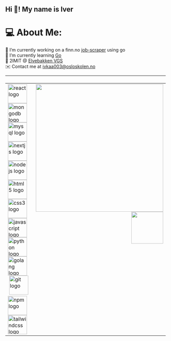 <h2 align="left">Hi 👋! My name is Iver </h2>

# 💻 About Me:
🔭 I’m currently working on a finn.no [job-scraper](https://github.com/ivermoka/job-scraper) using go <br>🌱 I’m currently learning [Go](https://go.dev/) <br>🏫 2IMIT @ [Elvebakken VGS](https://elvebakken.vgs.no/) <br> ✉️ Contact me at ivkaa003@osloskolen.no

---
###

<table>
  <tr>
    <td align="left" valign="top">
      <!-- Left Column: Technologies -->
      <div align="left">
        <img src="https://cdn.jsdelivr.net/gh/devicons/devicon/icons/react/react-original.svg" height="60" alt="react logo"  />
        <img width="12" />
        <img src="https://cdn.jsdelivr.net/gh/devicons/devicon/icons/mongodb/mongodb-original.svg" height="60" alt="mongodb logo"  />
        <img width="12" />
        <img src="https://cdn.jsdelivr.net/gh/devicons/devicon/icons/mysql/mysql-original.svg" height="60" alt="mysql logo"  />
        <img width="12" />
        <img src="https://cdn.jsdelivr.net/gh/devicons/devicon/icons/nextjs/nextjs-original.svg" height="60" alt="nextjs logo"  />
        <img width="12" />
        <img src="https://cdn.jsdelivr.net/gh/devicons/devicon/icons/nodejs/nodejs-original.svg" height="60" alt="nodejs logo"  />
        <img width="12" />
        <br/>
        <img src="https://cdn.jsdelivr.net/gh/devicons/devicon/icons/html5/html5-original.svg" height="60" alt="html5 logo"  />
        <img width="12" />
        <img src="https://cdn.jsdelivr.net/gh/devicons/devicon/icons/css3/css3-original.svg" height="60" alt="css3 logo"  />
        <img width="12" />
        <img src="https://cdn.jsdelivr.net/gh/devicons/devicon/icons/javascript/javascript-original.svg" height="60" alt="javascript logo"  />
        <img width="12" />
        <img src="https://cdn.jsdelivr.net/gh/devicons/devicon/icons/python/python-original.svg" height="60" alt="python logo"  />
        <img width="12" />
        <img src="https://cdn.jsdelivr.net/gh/devicons/devicon/icons/go/go-original.svg" height="60" alt="golang logo"  />
        <img width="12" />
        <br/>
          <img height="12" />
        <img src="https://cdn.jsdelivr.net/gh/devicons/devicon/icons/git/git-original.svg" height="60" alt="git logo"  />
        <img width="12" />
        <img src="https://cdn.jsdelivr.net/gh/devicons/devicon/icons/npm/npm-original-wordmark.svg" height="60" alt="npm logo"  />
        <img width="12" />
        <img src="https://cdn.jsdelivr.net/gh/devicons/devicon/icons/tailwindcss/tailwindcss-original-wordmark.svg" height="60" alt="tailwindcss logo"  />
          <img width="300" />
      </div>
    </td>
    <td align="right" valign="top">
      <!-- Right Column: Quotes and Visit Count -->
      <div align="right">
        <img width="400" src="https://quotes-github-readme.vercel.app/api?type=vertical&theme=radical" />
        <a href="https://visitcount.itsvg.in/api?id=ivermoka&icon=0&color=0">
          <img width="100" src="https://visitcount.itsvg.in/api?id=ivermoka&icon=0&color=0" />
        </a>
      </div>
    </td>
  </tr>
</table>
